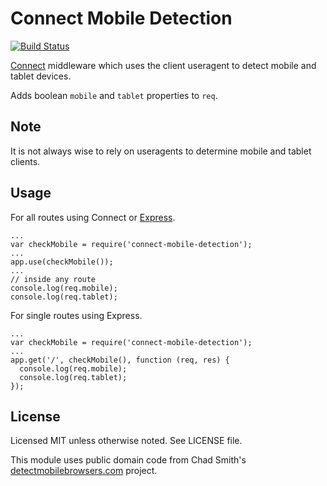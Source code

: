 # Connect Mobile Detection

[![Build Status](https://secure.travis-ci.org/sprice/connect-mobile-detection.png)](http://travis-ci.org/sprice/connect-mobile-detection)

[Connect](http://www.senchalabs.org/connect/) middleware which uses the client useragent to detect mobile and tablet devices.

Adds boolean `mobile` and `tablet` properties to `req`.

## Note

It is not always wise to rely on useragents to determine mobile and tablet clients.

## Usage

For all routes using Connect or [Express](http://expressjs.com/).

    ...
    var checkMobile = require('connect-mobile-detection');
    ...
    app.use(checkMobile());
    ...
    // inside any route
    console.log(req.mobile);
    console.log(req.tablet);

For single routes using Express.

    ...
    var checkMobile = require('connect-mobile-detection');
    ...
    app.get('/', checkMobile(), function (req, res) {
      console.log(req.mobile);
      console.log(req.tablet);
    });

## License

Licensed MIT unless otherwise noted. See LICENSE file.

This module uses public domain code from Chad Smith's [detectmobilebrowsers.com](http://detectmobilebrowsers.com/) project.
